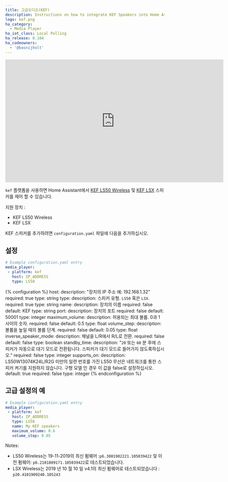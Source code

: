 ```yaml
---
title: 고급오디오(KEF)
description: Instructions on how to integrate KEF Speakers into Home Assistant.
logo: kef.png
ha_category:
  - Media Player
ha_iot_class: Local Polling
ha_release: 0.104
ha_codeowners:
  - '@basnijholt'
---
```


<iframe width="690" height="388" src="https://www.youtube.com/embed/VsNlDj1Ty5M" frameborder="0" allow="accelerometer; autoplay; encrypted-media; gyroscope; picture-in-picture" allowfullscreen></iframe>

`kef` 플랫폼을 사용하면 Home Assistant에서 [KEF LS50 Wireless](https://international.kef.com/products/ls50-wireless) 및 [KEF LSX](https://international.kef.com/products/lsx) 스피커를 제어 할 수 있습니다.

지원 장치 :

- KEF LS50 Wireless
- KEF LSX

KEF 스피커를 추가하려면 `configuration.yaml` 파일에 다음을 추가하십시오.

## 설정

```yaml
# Example configuration.yaml entry
media_player:
 - platform: kef
   host: IP_ADDRESS
   type: LS50
```

{% configuration %}
host:
  description: "장치의 IP 주소 예: 192.168.1.32"
  required: true
  type: string
type:
  description: 스피커 유형. `LS50` 혹은 `LSX`.
  required: true
  type: string
name:
  description: 장치의 이름
  required: false
  default: KEF
  type: string
port:
  description: 장치의 포트
  required: false
  default: 50001
  type: integer
maximum_volume:
  description: 허용되는 최대 볼륨. 0과 1 사이의 숫자.
  required: false
  default: 0.5
  type: float
volume_step:
  description: 볼륨을 높일 때의 볼륨 단계.
  required: false
  default: 0.05
  type: float
inverse_speaker_mode:
  description: 채널을 L/R에서 R/L로 전환.
  required: false
  default: false
  type: boolean
standby_time:
  description: "`20` 또는 `60` 분 후에 스피커가 자동으로 대기 모드로 전환됩니다. 스피커가 대기 모드로 들어가지 않도록하십시오."
  required: false
  type: integer
supports_on:
  description: LS50W13074K24L/R2G 미만의 일련 번호를 가진 LS50 무선은 네트워크를 통한 스피커 켜기를 지원하지 않습니다. 구형 모델 인 경우 이 값을 false로 설정하십시오.
  default: true
  required: false
  type: integer
{% endconfiguration %}

## 고급 설정의 예

```yaml
# Example configuration.yaml entry
media_player:
 - platform: kef
   host: IP_ADDRESS
   type: LS50
   name: My KEF speakers
   maximum_volume: 0.6
   volume_step: 0.05
```

Notes:

- LS50 Wireless는 19-11-2019의 최신 펌웨어 :`p6.3001902221.105039422` 및 이전 펌웨어: `p6.2101809171.105039422`로 테스트되었습니다.
- LSX Wireless는 2019 년 10 월 10 일 v4.1의 최신 펌웨어로 테스트되었습니다 : `p20.4101909240.105243`

[KEF Speakers]: /integrations/kef/
